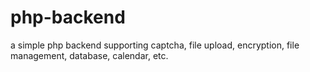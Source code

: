 # php-backend
a simple php backend supporting captcha, file upload, encryption, file management, database, calendar, etc.
